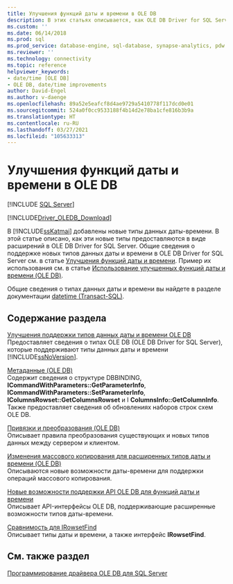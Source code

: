 ```yaml
---
title: Улучшения функций даты и времени в OLE DB
description: В этих статьях описывается, как OLE DB Driver for SQL Server поддерживает новые типы данных даты и времени.
ms.custom: ''
ms.date: 06/14/2018
ms.prod: sql
ms.prod_service: database-engine, sql-database, synapse-analytics, pdw
ms.reviewer: ''
ms.technology: connectivity
ms.topic: reference
helpviewer_keywords:
- date/time [OLE DB]
- OLE DB, date/time improvements
author: David-Engel
ms.author: v-daenge
ms.openlocfilehash: 89a52e5eafcf8d4ae9729a5410778f117dcd0e01
ms.sourcegitcommit: 524a0f0cc9533188f4b14d2e78ba1cfe816b3b9a
ms.translationtype: HT
ms.contentlocale: ru-RU
ms.lasthandoff: 03/27/2021
ms.locfileid: "105633313"
---
```

# <a name="date-and-time-improvements-in-ole-db"></a>Улучшения функций даты и времени в OLE DB

[!INCLUDE [SQL Server](../../../includes/applies-to-version/sql-asdb-asdbmi-asa-pdw.md)]

[!INCLUDE[Driver_OLEDB_Download](../../../includes/driver_oledb_download.md)]

В [!INCLUDE[ssKatmai](../../../includes/sskatmai-md.md)] добавлены новые типы данных даты-времени. В этой статье описано, как эти новые типы предоставляются в виде расширений в OLE DB Driver for SQL Server. Общие сведения о поддержке новых типов данных даты и времени в OLE DB Driver for SQL Server см. в статье [Улучшения функций даты и времени](../features/date-and-time-improvements.md). Пример их использования см. в статье [Использование улучшенных функций даты и времени (OLE DB)](../ole-db-how-to/use-enhanced-date-and-time-features-ole-db.md).

Общие сведения о типах данных даты и времени вы найдете в разделе документации [datetime (Transact-SQL)](../../../t-sql/data-types/datetime-transact-sql.md).

## <a name="in-this-section"></a>Содержание раздела

[Улучшения поддержки типов данных даты и времени OLE DB](data-type-support-for-ole-db-date-and-time-improvements.md)  
Предоставляет сведения о типах OLE DB (OLE DB Driver for SQL Server), которые поддерживают типы данных даты и времени [!INCLUDE[ssNoVersion](../../../includes/ssnoversion-md.md)].

[Метаданные (OLE DB)](metadata-parameter-and-rowset.md)  
Содержит сведения о структуре DBBINDING, **ICommandWithParameters::GetParameterInfo**, **ICommandWithParameters::SetParameterInfo**, **IColumnsRowset::GetColumnsRowset** и I **ColumnsInfo::GetColumnInfo**. Также предоставляет сведения об обновлениях наборов строк схем OLE DB.

[Привязки и преобразования &#40;OLE DB&#41;](conversions-ole-db.md)  
Описывает правила преобразования существующих и новых типов данных между сервером и клиентом.

[Изменения массового копирования для расширенных типов даты и времени &#40;OLE DB&#41;](bulk-copy-changes-for-enhanced-date-and-time-types-ole-db.md)  
Описываются новые возможности даты-времени для поддержки операций массового копирования.

[Новые возможности поддержки API OLE DB для функций даты и времени](ole-db-api-support-for-date-and-time-enhancements.md)  
Описывает API-интерфейсы OLE DB, поддерживающие расширенные возможности типов даты-времени.

[Сравнимость для IRowsetFind](comparability-for-irowsetfind.md)  
Описывает типы даты и времени, а также интерфейс **IRowsetFind**.

## <a name="see-also"></a>См. также раздел

[Программирование драйвера OLE DB для SQL Server](../ole-db/oledb-driver-for-sql-server-programming.md)
